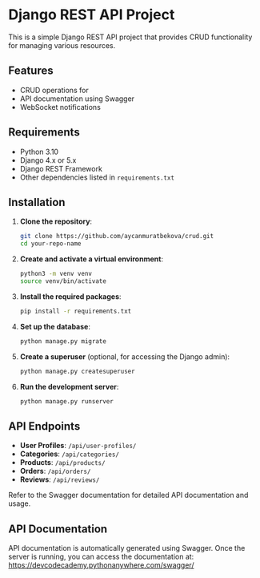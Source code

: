 # Django REST API Project

This is a simple Django REST API project that provides CRUD functionality for managing various resources.

## Features

- CRUD operations for
- API documentation using Swagger
- WebSocket notifications

## Requirements

- Python 3.10
- Django 4.x or 5.x
- Django REST Framework
- Other dependencies listed in `requirements.txt`

## Installation

1. **Clone the repository**:
    ```bash
    git clone https://github.com/aycanmuratbekova/crud.git
    cd your-repo-name
    ```

2. **Create and activate a virtual environment**:
    ```bash
    python3 -m venv venv
    source venv/bin/activate
    ```

3. **Install the required packages**:
    ```bash
    pip install -r requirements.txt
    ```

4. **Set up the database**:
    ```bash
    python manage.py migrate
    ```

5. **Create a superuser** (optional, for accessing the Django admin):
    ```bash
    python manage.py createsuperuser
    ```

6. **Run the development server**:
    ```bash
    python manage.py runserver
    ```

## API Endpoints

- **User Profiles**: `/api/user-profiles/`
- **Categories**: `/api/categories/`
- **Products**: `/api/products/`
- **Orders**: `/api/orders/`
- **Reviews**: `/api/reviews/`

Refer to the Swagger documentation for detailed API documentation and usage.

## API Documentation

API documentation is automatically generated using Swagger. Once the server is running, you can access the documentation at: https://devcodecademy.pythonanywhere.com/swagger/


